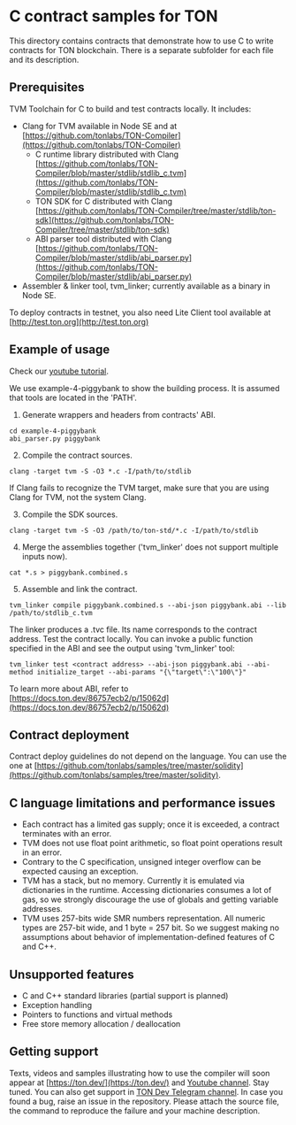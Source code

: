 # C contract samples for TON
This directory contains contracts that demonstrate how to use C to write contracts for TON blockchain. There is a separate subfolder for each file and its description.

## Prerequisites
TVM Toolchain for C to build and test contracts locally. It includes:
* Clang for TVM available in Node SE and at [https://github.com/tonlabs/TON-Compiler](https://github.com/tonlabs/TON-Compiler)
  * C runtime library distributed with Clang [https://github.com/tonlabs/TON-Compiler/blob/master/stdlib/stdlib_c.tvm](https://github.com/tonlabs/TON-Compiler/blob/master/stdlib/stdlib_c.tvm)
  * TON SDK for C distributed with Clang [https://github.com/tonlabs/TON-Compiler/tree/master/stdlib/ton-sdk](https://github.com/tonlabs/TON-Compiler/tree/master/stdlib/ton-sdk)
  * ABI parser tool distributed with Clang [https://github.com/tonlabs/TON-Compiler/blob/master/stdlib/abi_parser.py](https://github.com/tonlabs/TON-Compiler/blob/master/stdlib/abi_parser.py)
* Assembler & linker tool, tvm_linker; currently available as a binary in Node SE.

To deploy contracts in testnet, you also need Lite Client tool available at [http://test.ton.org](http://test.ton.org)

## Example of usage

Check our [youtube tutorial](https://www.youtube.com/watch?v=Srfor1s1eLM).

We use example-4-piggybank to show the building process.
It is assumed that tools are located in the 'PATH'.
1. Generate wrappers and headers from contracts' ABI.
```
cd example-4-piggybank
abi_parser.py piggybank
```

2. Compile the contract sources.
```
clang -target tvm -S -O3 *.c -I/path/to/stdlib
```

If Clang fails to recognize the TVM target, make sure that you are using Clang for TVM, not the system Clang.

3. Compile the SDK sources.
```
clang -target tvm -S -O3 /path/to/ton-std/*.c -I/path/to/stdlib
```

4. Merge the assemblies together ('tvm_linker' does not support multiple inputs now).
```
cat *.s > piggybank.combined.s
```

5. Assemble and link the contract.
```
tvm_linker compile piggybank.combined.s --abi-json piggybank.abi --lib /path/to/stdlib_c.tvm
```

The linker produces a .tvc file. Its name corresponds to the contract address.
Test the contract locally.
You can invoke a public function specified in the ABI and see the output using 'tvm_linker' tool:
```
tvm_linker test <contract address> --abi-json piggybank.abi --abi-method initialize_target --abi-params "{\"target\":\"100\"}"
```

To learn more about ABI, refer to [https://docs.ton.dev/86757ecb2/p/15062d](https://docs.ton.dev/86757ecb2/p/15062d)

## Contract deployment
Contract deploy guidelines do not depend on the language. You can use the one at [https://github.com/tonlabs/samples/tree/master/solidity](https://github.com/tonlabs/samples/tree/master/solidity).

## C language limitations and performance issues
* Each contract has a limited gas supply; once it is exceeded, a contract terminates with an error.
* TVM does not use float point arithmetic, so float point operations result in an error.
* Contrary to the C specification, unsigned integer overflow can be expected causing an exception.
* TVM has a stack, but no memory. Currently it is emulated via dictionaries in the runtime. Accessing dictionaries consumes a lot of gas, so we strongly discourage the use of globals and getting variable addresses.
* TVM uses 257-bits wide SMR numbers representation. All numeric types are 257-bit wide, and 1 byte = 257 bit. So we suggest making no assumptions about behavior of implementation-defined features of C and C++.

## Unsupported features
* C and C++ standard libraries (partial support is planned)
* Exception handling
* Pointers to functions and virtual methods
* Free store memory allocation / deallocation

## Getting support
Texts, videos and samples illustrating how to use the compiler will soon appear at [https://ton.dev/](https://ton.dev/) and [Youtube channel](https://www.youtube.com/channel/UC9kJ6DKaxSxk6T3lEGdq-Gg). Stay tuned.
You can also get support in [TON Dev Telegram channel](https://t.me/tondev_en).
In case you found a bug, raise an issue in the repository. Please attach the source file, the command to reproduce the failure and your machine description.
